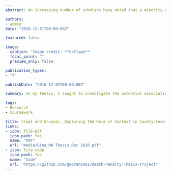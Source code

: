 ```yaml
---
abstract: An increasing number of scholars have noted that a minority of counties in the U.S. are responsible for the majority of death penalty usage since 1976. This highly concentrated application of capital punishment raises concerns about the unequal and arbitrary application of the law. The existing literature does little to systematically explore the potential influence of context on death penalty usage. Hence, this study aims to fill in gaps in the research by investigating the potential impact of contextual factors on death penalty usage from 2012 to 2014 in counties across all death penalty states as well as within nine selected states. Bivariate correlation and two forms of multivariate regression analysis were used to examine the potential impact of factors such as a county’s racial composition, level of political conservatism, education, religiosity as well as economic disadvantage. The results of this study contribute to the growing knowledge as to what and how contextual factors drive the disparate application of the death penalty in a minority of counties.

authors:
- admin
date: "2016-12-01T00:00:00Z"

featured: false

image:
  caption: 'Image credit: **Collage**'
  focal_point: ""
  preview_only: false

publication_types:
- "7"

publishDate: "2016-12-01T00:00:00Z"

summary: In my thesis, I sought to investigate the potential association of contextual factors such as racial composition, level of political conservatism, religiosity etc. on county-level death penalty usage from 2012 to 2014. 

tags:
- Research
- Coursework

title: Cruel and Unusual. Exploring the Role of Context in County-level Disparities in Death Penalty Usage
links:
- icon: file-pdf
  icon_pack: fas
  name: "PDF"
  url: "media/Gina_MA Thesis_Dec 2016.pdf"
- icon: file-code
  icon_pack: fas
  name: "Code"
  url: "https://github.com/gmoreno001/Death-Penalty-Thesis-Project"
---
```

